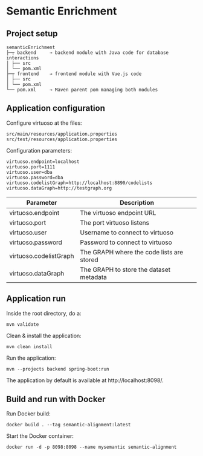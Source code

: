 # Semantic Enrichment

## Project setup

```
semanticEnrichment
├─┬ backend     → backend module with Java code for database interactions
│ ├── src
│ └── pom.xml
├─┬ frontend    → frontend module with Vue.js code
│ ├── src
│ └── pom.xml
└── pom.xml     → Maven parent pom managing both modules
```

## Application configuration

Configure virtuoso at the files:

```
src/main/resources/application.properties
src/test/resources/application.properties
```

Configuration parameters:

```
virtuoso.endpoint=localhost
virtuoso.port=1111
virtuoso.user=dba
virtuoso.password=dba
virtuoso.codelistGraph=http://localhost:8890/codelists
virtuoso.dataGraph=http://testgraph.org
```

| Parameter              | Description |
| ---- | ----|
| virtuoso.endpoint      | The virtuoso endpoint URL |
| virtuoso.port          | The port virtuoso listens | 
| virtuoso.user          | Username to connect to virtuoso |
| virtuoso.password      | Password to connect to virtuoso |
| virtuoso.codelistGraph | The GRAPH where the code lists are stored |
| virtuoso.dataGraph     | The GRAPH to store the dataset metadata |

## Application run

Inside the root directory, do a: 

```
mvn validate
```

Clean & install the application: 

```
mvn clean install
```

Run the application:

```
mvn --projects backend spring-boot:run
```

The application by default is available at http://localhost:8098/.

## Build and run with Docker

Run Docker build:

```
docker build . --tag semantic-alignment:latest
```

Start the Docker container:

```
docker run -d -p 8098:8098 --name mysemantic semantic-alignment
```